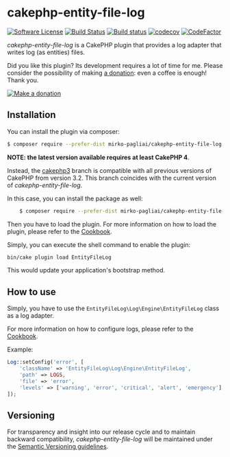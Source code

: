 # cakephp-entity-file-log

[![Software License](https://img.shields.io/badge/license-MIT-brightgreen.svg?style=flat-square)](LICENSE.txt)
[![Build Status](https://travis-ci.org/mirko-pagliai/cakephp-entity-file-log.svg?branch=master)](https://travis-ci.org/mirko-pagliai/cakephp-entity-file-log)
[![Build status](https://ci.appveyor.com/api/projects/status/rxadqjs0blb906jq?svg=true)](https://ci.appveyor.com/project/mirko-pagliai/cakephp-entity-file-log)
[![codecov](https://codecov.io/gh/mirko-pagliai/cakephp-entity-file-log/branch/master/graph/badge.svg)](https://codecov.io/gh/mirko-pagliai/cakephp-entity-file-log)
[![CodeFactor](https://www.codefactor.io/repository/github/mirko-pagliai/cakephp-entity-file-log/badge)](https://www.codefactor.io/repository/github/mirko-pagliai/cakephp-entity-file-log)

*cakephp-entity-file-log* is a CakePHP plugin that provides a log adapter that
writes log (as entities) files.

Did you like this plugin? Its development requires a lot of time for me.
Please consider the possibility of making [a donation](//paypal.me/mirkopagliai):
even a coffee is enough! Thank you.

[![Make a donation](https://www.paypalobjects.com/webstatic/mktg/logo-center/logo_paypal_carte.jpg)](//paypal.me/mirkopagliai)

## Installation
You can install the plugin via composer:
```bash
$ composer require --prefer-dist mirko-pagliai/cakephp-entity-file-log
```
**NOTE: the latest version available requires at least CakePHP 4**.

Instead, the [cakephp3](//github.com/mirko-pagliai/cakephp-entity-file-log/tree/cakephp3)
branch is compatible with all previous versions of CakePHP from version 3.2.
This branch coincides with the current version of *cakephp-entity-file-log*.

In this case, you can install the package as well:
```bash
    $ composer require --prefer-dist mirko-pagliai/cakephp-entity-file-log:dev-cakephp3
```

Then you have to load the plugin. For more information on how to load the plugin,
please refer to the [Cookbook](//book.cakephp.org/4.0/en/plugins.html#loading-a-plugin).

Simply, you can execute the shell command to enable the plugin:
```bash
bin/cake plugin load EntityFileLog
```
This would update your application's bootstrap method.

## How to use
Simply, you have to use the `EntityFileLog\Log\Engine\EntityFileLog` class as a log adapter.

For more information on how to configure logs, please refer to the
[Cookbook](http://book.cakephp.org/4.0/en/plugins.html#loading-a-plugin).

Example:
```php
Log::setConfig('error', [
    'className' => 'EntityFileLog\Log\Engine\EntityFileLog',
    'path' => LOGS,
    'file' => 'error',
    'levels' => ['warning', 'error', 'critical', 'alert', 'emergency'],
]);
```

## Versioning
For transparency and insight into our release cycle and to maintain backward compatibility,
*cakephp-entity-file-log* will be maintained under the [Semantic Versioning guidelines](http://semver.org).
